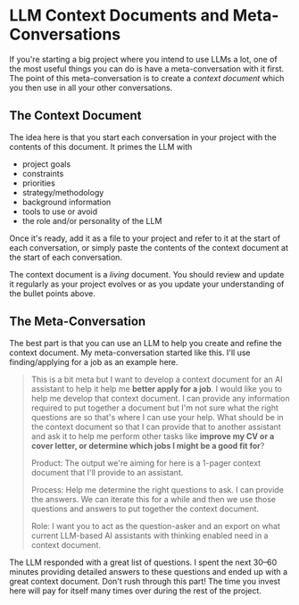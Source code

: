 # LLM Context Documents and Meta-Conversations

If you're starting a big project where you intend to use LLMs a lot, one of the most useful things you can do is have a meta-conversation with it first. The point of this meta-conversation is to create a _context document_ which you then use in all your other conversations.

## The Context Document

The idea here is that you start each conversation in your project with the contents of this document. It primes the LLM with

* project goals
* constraints
* priorities
* strategy/methodology
* background information
* tools to use or avoid
* the role and/or personality of the LLM

Once it's ready, add it as a file to your project and refer to it at the start of each conversation, or simply paste the contents of the context document at the start of each conversation.

The context document is a _living_ document. You should review and update it regularly as your project evolves or as you update your understanding of the bullet points above.

## The Meta-Conversation

The best part is that you can use an LLM to help you create and refine the context document. My meta-conversation started like this. I'll use finding/applying for a job as an example here.

> This is a bit meta but I want to develop a context document for an AI assistant to help it help me **better apply for a job**. I would like you to help me develop that context document. I can provide any information required to put together a document but I'm not sure what the right questions are so that's where I can use your help. What should be in the context document so that I can provide that to another assistant and ask it to help me perform other tasks like **improve my CV or a cover letter, or determine which jobs I might be a good fit for**?
> 
> Product: The output we're aiming for here is a 1-pager context document that I'll provide to an assistant.
> 
> Process: Help me determine the right questions to ask. I can provide the answers. We can iterate this for a while and then we use those questions and answers to put together the context document.
> 
> Role: I want you to act as the question-asker and an export on what current LLM-based AI assistants with thinking enabled need in a context document.

The LLM responded with a great list of questions. I spent the next 30–60 minutes providing detailed answers to these questions and ended up with a great context document. Don't rush through this part! The time you invest here will pay for itself many times over during the rest of the project.
